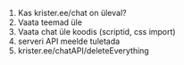 1. Kas krister.ee/chat on üleval?
1. Vaata teemad üle
1. Vaata chat üle koodis (scriptid, css import)
1. serveri API meelde tuletada
1. krister.ee/chatAPI/deleteEverything

